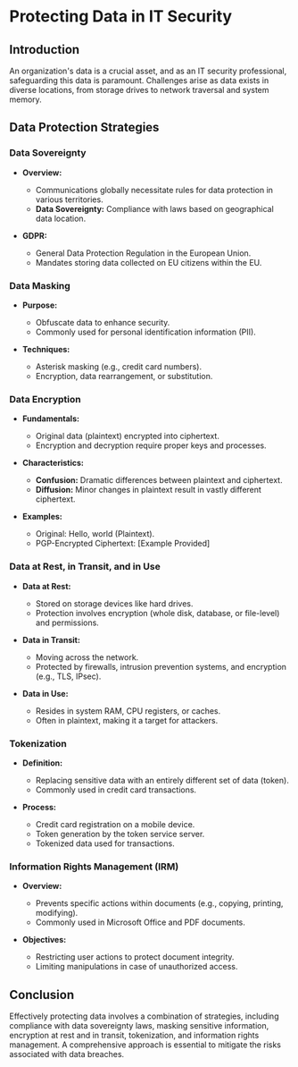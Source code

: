 # Protecting Data in IT Security

## Introduction
An organization's data is a crucial asset, and as an IT security professional, safeguarding this data is paramount. Challenges arise as data exists in diverse locations, from storage drives to network traversal and system memory.

## Data Protection Strategies

### Data Sovereignty
- **Overview:**
	- Communications globally necessitate rules for data protection in various territories.
	- **Data Sovereignty:** Compliance with laws based on geographical data location.

- **GDPR:**
	- General Data Protection Regulation in the European Union.
	- Mandates storing data collected on EU citizens within the EU.

### Data Masking
- **Purpose:**
	- Obfuscate data to enhance security.
	- Commonly used for personal identification information (PII).

- **Techniques:**
	- Asterisk masking (e.g., credit card numbers).
	- Encryption, data rearrangement, or substitution.

### Data Encryption
- **Fundamentals:**
	- Original data (plaintext) encrypted into ciphertext.
	- Encryption and decryption require proper keys and processes.

- **Characteristics:**
	- **Confusion:** Dramatic differences between plaintext and ciphertext.
	- **Diffusion:** Minor changes in plaintext result in vastly different ciphertext.

- **Examples:**
	- Original: Hello, world (Plaintext).
	- PGP-Encrypted Ciphertext: [Example Provided]

### Data at Rest, in Transit, and in Use
- **Data at Rest:**
	- Stored on storage devices like hard drives.
	- Protection involves encryption (whole disk, database, or file-level) and permissions.

- **Data in Transit:**
	- Moving across the network.
	- Protected by firewalls, intrusion prevention systems, and encryption (e.g., TLS, IPsec).

- **Data in Use:**
	- Resides in system RAM, CPU registers, or caches.
	- Often in plaintext, making it a target for attackers.

### Tokenization
- **Definition:**
	- Replacing sensitive data with an entirely different set of data (token).
	- Commonly used in credit card transactions.

- **Process:**
	- Credit card registration on a mobile device.
	- Token generation by the token service server.
	- Tokenized data used for transactions.

### Information Rights Management (IRM)
- **Overview:**
	- Prevents specific actions within documents (e.g., copying, printing, modifying).
	- Commonly used in Microsoft Office and PDF documents.

- **Objectives:**
	- Restricting user actions to protect document integrity.
	- Limiting manipulations in case of unauthorized access.

## Conclusion
Effectively protecting data involves a combination of strategies, including compliance with data sovereignty laws, masking sensitive information, encryption at rest and in transit, tokenization, and information rights management. A comprehensive approach is essential to mitigate the risks associated with data breaches.
